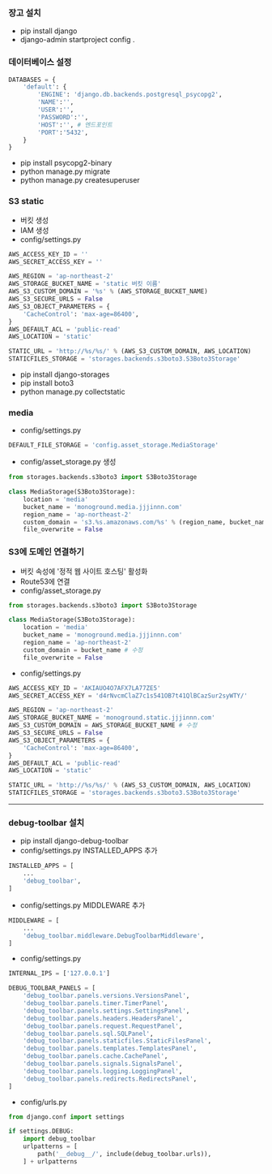 ### 장고 설치
- pip install django
- django-admin startproject config .

### 데이터베이스 설정
```python
DATABASES = {
    'default': {
        'ENGINE': 'django.db.backends.postgresql_psycopg2',
        'NAME':'',
        'USER':'',
        'PASSWORD':'',
        'HOST':'', # 엔드포인트
        'PORT':'5432',
    }
}
```
- pip install psycopg2-binary
- python manage.py migrate
- python manage.py createsuperuser

### S3 static
- 버킷 생성
- IAM 생성
- config/settings.py
```python
AWS_ACCESS_KEY_ID = ''
AWS_SECRET_ACCESS_KEY = ''

AWS_REGION = 'ap-northeast-2'
AWS_STORAGE_BUCKET_NAME = 'static 버킷 이름'
AWS_S3_CUSTOM_DOMAIN = '%s' % (AWS_STORAGE_BUCKET_NAME)
AWS_S3_SECURE_URLS = False
AWS_S3_OBJECT_PARAMETERS = {
    'CacheControl': 'max-age=86400',
}
AWS_DEFAULT_ACL = 'public-read'
AWS_LOCATION = 'static'

STATIC_URL = 'http://%s/%s/' % (AWS_S3_CUSTOM_DOMAIN, AWS_LOCATION)
STATICFILES_STORAGE = 'storages.backends.s3boto3.S3Boto3Storage'
```
- pip install django-storages
- pip install boto3
- python manage.py collectstatic

### media
- config/settings.py
```python
DEFAULT_FILE_STORAGE = 'config.asset_storage.MediaStorage'
```
- config/asset_storage.py 생성
```python
from storages.backends.s3boto3 import S3Boto3Storage

class MediaStorage(S3Boto3Storage):
    location = 'media'
    bucket_name = 'monoground.media.jjjinnn.com'
    region_name = 'ap-northeast-2'
    custom_domain = 's3.%s.amazonaws.com/%s' % (region_name, bucket_name)
    file_overwrite = False
```

### S3에 도메인 연결하기
- 버킷 속성에 '정적 웹 사이트 호스팅' 활성화
- Route53에 연결
- config/asset_storage.py
```python
from storages.backends.s3boto3 import S3Boto3Storage

class MediaStorage(S3Boto3Storage):
    location = 'media'
    bucket_name = 'monoground.media.jjjinnn.com'
    region_name = 'ap-northeast-2'
    custom_domain = bucket_name # 수정
    file_overwrite = False
```
- config/settings.py
```python
AWS_ACCESS_KEY_ID = 'AKIAUO4O7AFX7LA77ZE5'
AWS_SECRET_ACCESS_KEY = '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'

AWS_REGION = 'ap-northeast-2'
AWS_STORAGE_BUCKET_NAME = 'monoground.static.jjjinnn.com'
AWS_S3_CUSTOM_DOMAIN = AWS_STORAGE_BUCKET_NAME # 수정
AWS_S3_SECURE_URLS = False
AWS_S3_OBJECT_PARAMETERS = {
    'CacheControl': 'max-age=86400',
}
AWS_DEFAULT_ACL = 'public-read'
AWS_LOCATION = 'static'

STATIC_URL = 'http://%s/%s/' % (AWS_S3_CUSTOM_DOMAIN, AWS_LOCATION)
STATICFILES_STORAGE = 'storages.backends.s3boto3.S3Boto3Storage'
```

<hr>

### debug-toolbar 설치
- pip install django-debug-toolbar
- config/settings.py INSTALLED_APPS 추가
```python
INSTALLED_APPS = [
    ...
    'debug_toolbar',
]
```
- config/settings.py MIDDLEWARE 추가
```python
MIDDLEWARE = [
    ...
    'debug_toolbar.middleware.DebugToolbarMiddleware',
]
```
- config/settings.py
```python
INTERNAL_IPS = ['127.0.0.1']

DEBUG_TOOLBAR_PANELS = [
    'debug_toolbar.panels.versions.VersionsPanel',
    'debug_toolbar.panels.timer.TimerPanel',
    'debug_toolbar.panels.settings.SettingsPanel',
    'debug_toolbar.panels.headers.HeadersPanel',
    'debug_toolbar.panels.request.RequestPanel',
    'debug_toolbar.panels.sql.SQLPanel',
    'debug_toolbar.panels.staticfiles.StaticFilesPanel',
    'debug_toolbar.panels.templates.TemplatesPanel',
    'debug_toolbar.panels.cache.CachePanel',
    'debug_toolbar.panels.signals.SignalsPanel',
    'debug_toolbar.panels.logging.LoggingPanel',
    'debug_toolbar.panels.redirects.RedirectsPanel',
]
```
- config/urls.py
```python
from django.conf import settings

if settings.DEBUG:
    import debug_toolbar
    urlpatterns = [
        path('__debug__/', include(debug_toolbar.urls)),
    ] + urlpatterns
```
